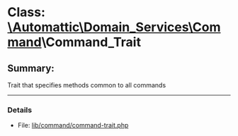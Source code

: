 # Class: [\Automattic](../namespaces/automattic.md)[\Domain_Services](../namespaces/automattic-domain-services.md)[\Command](../namespaces/automattic-domain-services-command.md)\Command_Trait

## Summary:

Trait that specifies methods common to all commands


---

### Details

* File: [lib/command/command-trait.php](../../lib/command/command-trait.php)
